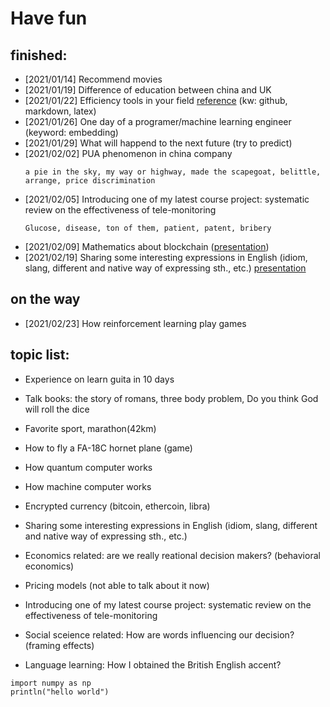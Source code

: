 # Have fun

## finished:
- [2021/01/14] Recommend movies
- [2021/01/19] Difference of education between china and UK
- [2021/01/22] Efficiency tools in your field [reference](http://www.baidu.com) (kw: github, markdown, latex)
- [2021/01/26] One day of a programer/machine learning engineer (keyword: embedding)
- [2021/01/29] What will happend to the next future (try to predict)
- [2021/02/02] PUA phenomenon in china company
  ``` 
  a pie in the sky, my way or highway, made the scapegoat, belittle, arrange, price discrimination
  ```
- [2021/02/05] Introducing one of my latest course project: systematic review on the effectiveness of tele-monitoring
  ``` 
  Glucose, disease, ton of them, patient, patent, bribery
  ```
- [2021/02/09] Mathematics about blockchain ([presentation](https://docs.google.com/presentation/d/1fagu-n-h_4Xyeq9Yc_vMScF602HaPahcW7xpH3EYF7Q/edit#slide=id.gba35549b36_0_31))
- [2021/02/19] Sharing some interesting expressions in English (idiom, slang, different and native way of expressing sth., etc.) [presentation](https://docs.google.com/presentation/d/1AuF7fEs1KPzwp6Zb-Fcjt6WUAetJgCytkxa_XLbe4Fg/edit#slide=id.gbdc087f189_0_143)

## on the way
- [2021/02/23] How reinforcement learning play games

## topic list:
- Experience on learn guita in 10 days
- Talk books: the story of romans, three body problem, Do you think God will roll the dice
- Favorite sport, marathon(42km)
- How to fly a FA-18C hornet plane (game)
- How quantum computer works
- How machine computer works
- Encrypted currency (bitcoin, ethercoin, libra)

- Sharing some interesting expressions in English (idiom, slang, different and native way of expressing sth., etc.)
- Economics related: are we really reational decision makers? (behavioral economics)
- Pricing models (not able to talk about it now)
- Introducing one of my latest course project: systematic review on the effectiveness of tele-monitoring
- Social sceience related: How are words influencing our decision? (framing effects)
- Language learning: How I obtained the British English accent?

```
import numpy as np
println("hello world")
```

